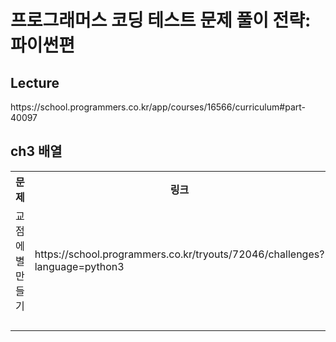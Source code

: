 <h1>프로그래머스 코딩 테스트 문제 풀이 전략: 파이썬편</h1>

<h2>Lecture</h2>
https://school.programmers.co.kr/app/courses/16566/curriculum#part-40097<br>

<h2>ch3 배열</h2>
<table>
    <tr>
        <th>문제</th>
        <th>링크</th>
        <th>복습</th>
    </tr>
    <tr>
        <td>교점에 별 만들기</td>
        <td>https://school.programmers.co.kr/tryouts/72046/challenges?language=python3</td>
        <td></td>
    </tr>
    <tr>
        <td></td>
        <td></td>
        <td></td>
    </tr>
    <tr>
        <td></td>
        <td></td>
        <td></td>
    </tr>
    <tr>
        <td></td>
        <td></td>
        <td></td>
    </tr>
    <tr>
        <td></td>
        <td></td>
        <td></td>
    </tr>
</table>